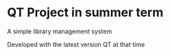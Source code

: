 # QT Project in summer term

A simple library management system

Developed with the latest version QT at that time